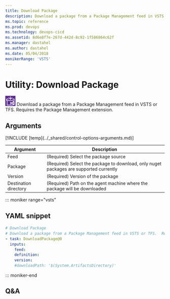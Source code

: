 ```yaml
---
title: Download Package
description: Download a package from a Package Management feed in VSTS or TFS.  Requires the Package Management extension.
ms.topic: reference
ms.prod: devops
ms.technology: devops-cicd
ms.assetid: 8d6e8f7e-267d-442d-8c92-1f586864c62f
ms.manager: dastahel
ms.author: dastahel
ms.date: 05/04/2018
monikerRange: 'VSTS'
---
```


# Utility: Download Package

![](_img/downloadpackage.png) Download a package from a Package Management feed in VSTS or TFS.  Requires the Package Management extension.

## Arguments

<table><thead><tr><th>Argument</th><th>Description</th></tr></thead>
<tr><td>Feed</td><td>(Required) Select the package source</td></tr>
<tr><td>Package</td><td>(Required) Select the package to download, only nuget packages are supported currently</td></tr>
<tr><td>Version</td><td>(Required) Version of the package</td></tr>
<tr><td>Destination directory</td><td>(Required) Path on the agent machine where the package will be downloaded</td></tr>
[!INCLUDE [temp](../_shared/control-options-arguments.md)]
</table>

::: moniker range="vsts"

## YAML snippet

```YAML
# Download Package
# Download a package from a Package Management feed in VSTS or TFS.  Requires the Package Management extension.
- task: DownloadPackage@0
  inputs:
    feed: 
    definition: 
    version: 
    #downloadPath: '$(System.ArtifactsDirectory)' 
```

::: moniker-end

## Q&A

<!-- BEGINSECTION class="md-qanda" -->

<!-- ENDSECTION -->
